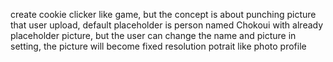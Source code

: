 create cookie clicker like game, but the concept is about punching picture that user upload, default placeholder is person named Chokoui with already placeholder picture, but the user can change the name and picture in setting, the picture will become fixed resolution potrait like photo profile